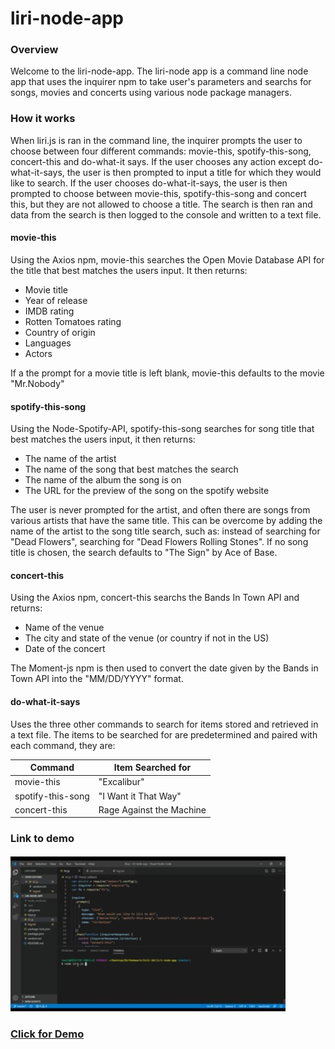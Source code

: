 # liri-node-app

### Overview

Welcome to the liri-node-app.  The liri-node app is a command line node app that uses the inquirer npm to take user's parameters and searchs for songs, movies and concerts using various node package managers.  

### How it works

When liri.js is ran in the command line, the inquirer prompts the user to choose between four different commands: movie-this, spotify-this-song, concert-this and do-what-it says.  If the user chooses any action except do-what-it-says, the user is then prompted to input a title for which they would like to search.  If the user chooses do-what-it-says, the user is then prompted to choose between movie-this, spotify-this-song and concert this, but they are not allowed to choose a title. The search is then ran and data from the search is then logged to the console and written to a text file.

#### movie-this

Using the Axios npm, movie-this searches the Open Movie Database API for the title that best matches the users input.  It then returns:

* Movie title
* Year of release
* IMDB rating
* Rotten Tomatoes rating
* Country of origin
* Languages
* Actors

If a the prompt for a movie title is left blank, movie-this defaults to the movie "Mr.Nobody"


#### spotify-this-song

Using the Node-Spotify-API, spotify-this-song searches for song title that best matches the users input, it then returns:

* The name of the artist
* The name of the song that best matches the search
* The name of the album the song is on
* The URL for the preview of the song on the spotify website

The user is never prompted for the artist, and often there are songs from various artists that have the same title. This can be overcome by adding the name of the artist to the song title search, such as: instead of searching for "Dead Flowers", searching for "Dead Flowers Rolling Stones".  If no song title is chosen, the search defaults to "The Sign" by Ace of Base.  

#### concert-this

Using the Axios npm, concert-this searchs the Bands In Town API and returns:

* Name of the venue
* The city and state of the venue (or country if not in the US)
* Date of the concert

The Moment-js npm is then used to convert the date given by the Bands in Town API into the "MM/DD/YYYY" format.

#### do-what-it-says

Uses the three other commands to search for items stored and retrieved in a text file.  The items to be searched for are predetermined and paired with each command, they are:

Command | Item Searched for
--------|-------------------
movie-this| "Excalibur"
spotify-this-song| "I Want it That Way"
concert-this| Rage Against the Machine

### Link to demo

![LIRI](images/screenshot-liri.jpg)



### [Click for Demo](https://drive.google.com/file/d/1jnuFLWjkm96eyo87PtOdUJ0aFy7sFYyM/view)






